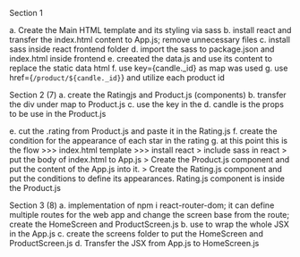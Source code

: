 Section 1

a. Create the Main HTML template and its styling via sass
b. install react and transfer the index.html content to App.js; remove unnecessary files
c. install sass inside react frontend folder
d. import the sass to package.json and index.html inside frontend
e. creeated the data.js and use its content to replace the static data html
f. use key={candle._id} as map was used
g. use href={`/product/${candle._id}`} and utilize each product id

Section 2 (7)
a. create the Ratingjs and Product.js (components)
b. transfer the div under map to Product.js
c. use the key in the <Product key={candle._id} candle={candle}></Product>
d. candle is the props to be use in the Product.js

e. cut the .rating from Product.js and paste it in the Rating.js
f. create the condition for the appearance of each star in the rating
g. at this point this is the flow >>> index.html template >>> install react > include sass in react > put the body of index.html to App.js > Create the Product.js component and put the content of the App.js into it. > 
    Create the Rating.js component and put the conditions to define its appearances. Rating.js component is inside the Product.js

Section 3 (8)
a. implementation of npm i react-router-dom; it can define multiple routes for the web app and change the screen base from the route; create the HomeScreen and ProductScreen.js
b. use <BrowserRouter> to wrap the whole JSX in the App.js
c. create the screens folder to put the HomeScreen and ProductScreen.js
d. Transfer the <Product> JSX from App.js to HomeScreen.js